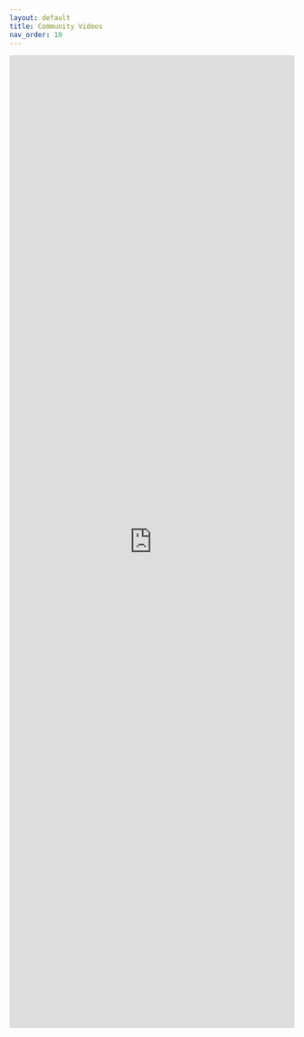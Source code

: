 ```yaml
---
layout: default
title: Community Videos
nav_order: 10
---
```

[//]: # (SPDX-License-Identifier: CC-BY-4.0)

<div>
    <iframe src="https://landscape.hyperledger.org/card-mode?format=card-mode&project=hosted&grouping=project&embed=yes" frameborder="0" id="landscape" scrolling="no" style="width: 1px; min-width: 100%; opacity: 1; visibility: visible; overflow: hidden; height: 1717px;"></iframe>
    <script src="https://landscape.hyperledger.org/iframeResizer.js"></script>
</div>
